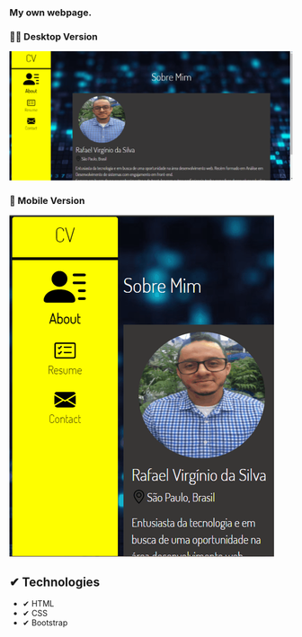 ### My own webpage.

### 👨‍💻 Desktop Version

<img src ="./github-images/image-desktop.gif">

### 📱 Mobile Version

<img src ="./github-images/image-mobile.gif">

## ✔ Technologies

- ✔ HTML
- ✔ CSS
- ✔ Bootstrap
